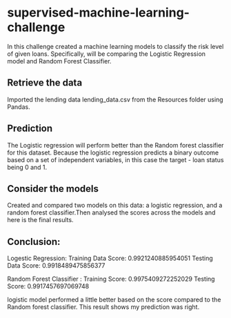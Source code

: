 # supervised-machine-learning-challenge
In this challenge created a  machine learning models to classify the risk level of given loans. Specifically,  will be comparing the Logistic Regression model and Random Forest Classifier.

## Retrieve the data

Imported the lending data lending_data.csv from the Resources folder using Pandas.


## Prediction
The Logistic regression will perform better than the Random forest classifier for this dataset. Because the logistic regression predicts a binary outcome based on a set of independent variables, in this case the target - loan status being 0 and 1.


## Consider the models
Created and compared two models on this data: a logistic regression, and a random forest classifier.Then analysed the scores across the models and here is the final results.


## Conclusion:

Logestic Regression:
Training Data Score: 0.9921240885954051
Testing Data Score: 0.9918489475856377

Random Forest Classifier :
Training Score: 0.9975409272252029
Testing Score: 0.9917457697069748


logistic model performed a little better based on the score  compared to the Random forest classifier. This result shows my prediction was right.

